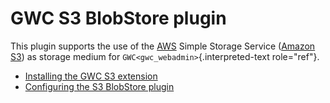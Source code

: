 # GWC S3 BlobStore plugin

This plugin supports the use of the [AWS](https://aws.amazon.com) Simple Storage Service ([Amazon S3](https://aws.amazon.com/s3/)) as storage medium for `GWC<gwc_webadmin>`{.interpreted-text role="ref"}.

<div class="grid cards" markdown>

-   [Installing the GWC S3 extension](install.md)
-   [Configuring the S3 BlobStore plugin](configuration.md)

</div>
